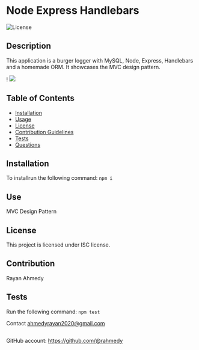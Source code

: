 # Node Express Handlebars
      
    
![License](https://img.shields.io/badge/License-ISC-blue.svg)
## Description
This application is a burger logger with MySQL, Node, Express, Handlebars and a homemade ORM. It showcases the MVC design pattern.

!
![](img/MVC.png)

## Table of Contents
* [Installation](#installation)
* [Usage](#usage)
* [License](#license)
* [Contribution Guidelines](#contribution-guidelines)
* [Tests](#tests)
* [Questions](#questions)
## Installation
To installrun the following command:
``` npm i ```
## Use
MVC Design Pattern
## License
This project is licensed under ISC license.
## Contribution 
Rayan Ahmedy
## Tests
Run the following command:
``` npm test ```


Contact ahmedyrayan2020@gmail.com
##
GitHub account:  https://github.com/@rahmedy
